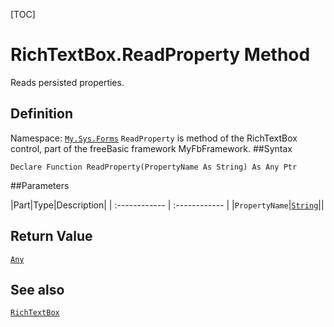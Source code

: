 [TOC]
# RichTextBox.ReadProperty Method
Reads persisted properties.
## Definition
Namespace: [`My.Sys.Forms`](My.Sys.Forms.md)
`ReadProperty` is method of the RichTextBox control, part of the freeBasic framework MyFbFramework.
##Syntax
```freeBasic
Declare Function ReadProperty(PropertyName As String) As Any Ptr
```

##Parameters

|Part|Type|Description|
| :------------ | :------------ |
|`PropertyName`|[`String`]("https://www.freebasic.net/wiki/KeyPgString")||

## Return Value
[`Any`]("https://www.freebasic.net/wiki/KeyPgAny")
## See also
[`RichTextBox`](RichTextBox.md)
